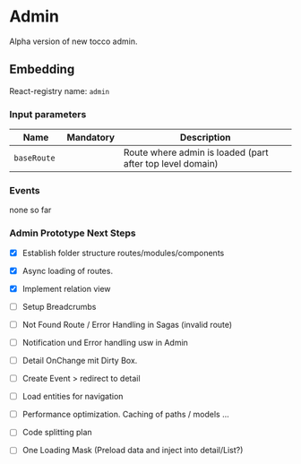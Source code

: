 # Admin

Alpha version of new tocco admin.


## Embedding

React-registry name: `admin`

### Input parameters

| Name                   | Mandatory | Description
|------------------------|:---------:|-------------
| `baseRoute `           |           | Route where admin is loaded (part after top level domain)

### Events

none so far






### Admin Prototype Next Steps

- [X] Establish folder structure routes/modules/components
- [X] Async loading of routes. 
- [X] Implement relation view
- [ ] Setup Breadcrumbs
- [ ] Not Found Route / Error Handling in Sagas (invalid route)
- [ ] Notification und Error handling usw in Admin
- [ ] Detail OnChange mit Dirty Box.
- [ ] Create Event > redirect to detail
- [ ] Load entities for navigation
- [ ] Performance optimization. Caching of paths / models ...
- [ ] Code splitting plan
- [ ] One Loading Mask (Preload data and inject into detail/List?)


